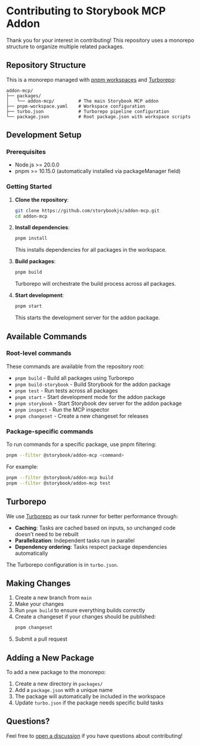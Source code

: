 # Contributing to Storybook MCP Addon

Thank you for your interest in contributing! This repository uses a monorepo structure to organize multiple related packages.

## Repository Structure

This is a monorepo managed with [pnpm workspaces](https://pnpm.io/workspaces) and [Turborepo](https://turborepo.com):

```
addon-mcp/
├── packages/
│   └── addon-mcp/         # The main Storybook MCP addon
├── pnpm-workspace.yaml    # Workspace configuration
├── turbo.json             # Turborepo pipeline configuration
└── package.json           # Root package.json with workspace scripts
```

## Development Setup

### Prerequisites

- Node.js >= 20.0.0
- pnpm >= 10.15.0 (automatically installed via packageManager field)

### Getting Started

1. **Clone the repository**:
   ```bash
   git clone https://github.com/storybookjs/addon-mcp.git
   cd addon-mcp
   ```

2. **Install dependencies**:
   ```bash
   pnpm install
   ```
   This installs dependencies for all packages in the workspace.

3. **Build packages**:
   ```bash
   pnpm build
   ```
   Turborepo will orchestrate the build process across all packages.

4. **Start development**:
   ```bash
   pnpm start
   ```
   This starts the development server for the addon package.

## Available Commands

### Root-level commands

These commands are available from the repository root:

- `pnpm build` - Build all packages using Turborepo
- `pnpm build-storybook` - Build Storybook for the addon package
- `pnpm test` - Run tests across all packages
- `pnpm start` - Start development mode for the addon package
- `pnpm storybook` - Start Storybook dev server for the addon package
- `pnpm inspect` - Run the MCP inspector
- `pnpm changeset` - Create a new changeset for releases

### Package-specific commands

To run commands for a specific package, use pnpm filtering:

```bash
pnpm --filter @storybook/addon-mcp <command>
```

For example:
```bash
pnpm --filter @storybook/addon-mcp build
pnpm --filter @storybook/addon-mcp test
```

## Turborepo

We use [Turborepo](https://turborepo.com) as our task runner for better performance through:

- **Caching**: Tasks are cached based on inputs, so unchanged code doesn't need to be rebuilt
- **Parallelization**: Independent tasks run in parallel
- **Dependency ordering**: Tasks respect package dependencies automatically

The Turborepo configuration is in `turbo.json`.

## Making Changes

1. Create a new branch from `main`
2. Make your changes
3. Run `pnpm build` to ensure everything builds correctly
4. Create a changeset if your changes should be published:
   ```bash
   pnpm changeset
   ```
5. Submit a pull request

## Adding a New Package

To add a new package to the monorepo:

1. Create a new directory in `packages/`
2. Add a `package.json` with a unique name
3. The package will automatically be included in the workspace
4. Update `turbo.json` if the package needs specific build tasks

## Questions?

Feel free to [open a discussion](https://github.com/storybookjs/addon-mcp/discussions) if you have questions about contributing!
